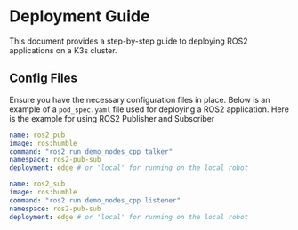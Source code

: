 # Deployment Guide

This document provides a step-by-step guide to deploying ROS2 applications on a K3s cluster. 

## Config Files

Ensure you have the necessary configuration files in place. Below is an example of a `pod_spec.yaml` file used for deploying a ROS2 application. Here is the example for using ROS2 Publisher and Subscriber

```yaml
name: ros2_pub
image: ros:humble
command: "ros2 run demo_nodes_cpp talker"
namespace: ros2-pub-sub
deployment: edge # or 'local' for running on the local robot
```

```yaml
name: ros2_sub
image: ros:humble
command: "ros2 run demo_nodes_cpp listener"
namespace: ros2-pub-sub
deployment: edge # or 'local' for running on the local robot
```
